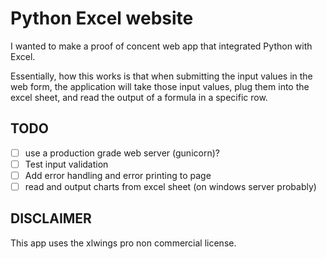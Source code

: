 # Python Excel website

I wanted to make a proof of concent web app that integrated Python with Excel.

Essentially, how this works is that when submitting the input values in the web form, the application will take those input values, plug them into the excel sheet, and read the output of a formula in a specific row.

## TODO

- [ ] use a production grade web server (gunicorn)?
- [ ] Test input validation
- [ ] Add error handling and error printing to page
- [ ] read and output charts from excel sheet (on windows server probably)

## DISCLAIMER

This app uses the xlwings pro non commercial license.
